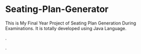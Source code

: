 # Seating-Plan-Generator

This is My Final Year Project of Seating Plan Generation During Examinations. It is totally developed using Java Language.












.
























































































































































































































































.






































